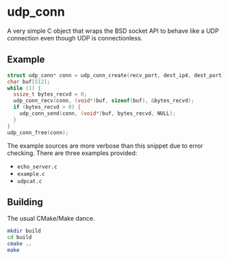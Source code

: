 # udp_conn

A very simple C object that wraps the BSD socket API to behave like a UDP
connection even though UDP is connectionless.

## Example

```c
struct udp_conn* conn = udp_conn_create(recv_port, dest_ip4, dest_port);
char buf[512];
while (1) {
  ssize_t bytes_recvd = 0;
  udp_conn_recv(conn, (void*)buf, sizeof(buf), &bytes_recvd);
  if (bytes_recvd > 0) {
    udp_conn_send(conn, (void*)buf, bytes_recvd, NULL);
  }
}
udp_conn_free(conn);
```

The example sources are more verbose than this snippet due to error checking.
There are three examples provided:

- `echo_server.c`
- `example.c`
- `udpcat.c`

## Building

The usual CMake/Make dance.

```sh
mkdir build
cd build
cmake ..
make
```
